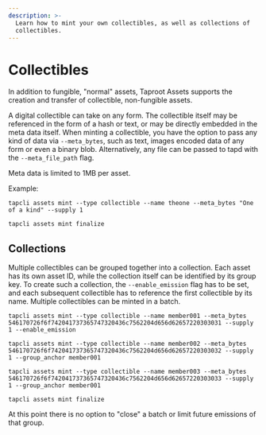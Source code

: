 ```yaml
---
description: >-
  Learn how to mint your own collectibles, as well as collections of
  collectibles.
---
```


# Collectibles

In addition to fungible, "normal" assets, Taproot Assets supports the creation and transfer of collectible, non-fungible assets.

A digital collectible can take on any form. The collectible itself may be referenced in the form of a hash or text, or may be directly embedded in the meta data itself. When minting a collectible, you have the option to pass any kind of data via `--meta_bytes`, such as text, images encoded data of any form or even a binary blob. Alternatively, any file can be passed to tapd with the `--meta_file_path` flag.

Meta data is limited to 1MB per asset.

Example:

`tapcli assets mint --type collectible --name theone --meta_bytes "One of a kind" --supply 1`

`tapcli assets mint finalize`

## Collections

Multiple collectibles can be grouped together into a collection. Each asset has its own asset ID, while the collection itself can be identified by its group key. To create such a collection, the `--enable_emission` flag has to be set, and each subsequent collectible has to reference the first collectible by its name. Multiple collectibles can be minted in a batch.

`tapcli assets mint --type collectible --name member001 --meta_bytes 546170726f6f742041737365747320436c7562204d656d62657220303031 --supply 1 --enable_emission`

`tapcli assets mint --type collectible --name member002 --meta_bytes 546170726f6f742041737365747320436c7562204d656d62657220303032 --supply 1 --group_anchor member001`

`tapcli assets mint --type collectible --name member003 --meta_bytes 546170726f6f742041737365747320436c7562204d656d62657220303033 --supply 1 --group_anchor member001`

`tapcli assets mint finalize`

At this point there is no option to "close" a batch or limit future emissions of that group.
